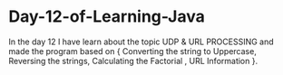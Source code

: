 # Day-12-of-Learning-Java
In the day 12 I have learn about the topic UDP &amp; URL PROCESSING and made the program based on { Converting the string to Uppercase, Reversing the strings, Calculating the Factorial , URL Information }.
